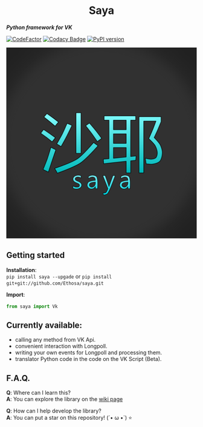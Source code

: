 <h1 align="center">Saya</h1>

___Python framework for VK___

[![CodeFactor](https://www.codefactor.io/repository/github/ethosa/saya/badge)](https://www.codefactor.io/repository/github/ethosa/saya)
[![Codacy Badge](https://api.codacy.com/project/badge/Grade/d99e1d9e2eb340aabeea968926dbb0f0)](https://www.codacy.com/manual/Ethosa/saya?utm_source=github.com&amp;utm_medium=referral&amp;utm_content=Ethosa/saya&amp;utm_campaign=Badge_Grade)
[![PyPI version](https://badge.fury.io/py/saya.svg)](https://badge.fury.io/py/saya)

![logo](https://github.com/Ethosa/saya/blob/master/logo1.png)

## Getting started
__Installation__:  
`pip install saya --upgade` or `pip install git+git://github.com/Ethosa/saya.git`

__Import__:
```python
from saya import Vk
```

## Currently available:
-   calling any method from VK Api.
-   convenient interaction with Longpoll.
-   writing your own events for Longpoll and processing them.
-   translator Python code in the code on the VK Script (Beta).

## F.A.Q.
__Q__: Where can I learn this?  
__A__: You can explore the library on the [wiki page](https://github.com/Ethosa/saya/wiki)

__Q__: How can I help develop the library?  
__A__: You can put a star on this repository! (´• ω •`) :star:
